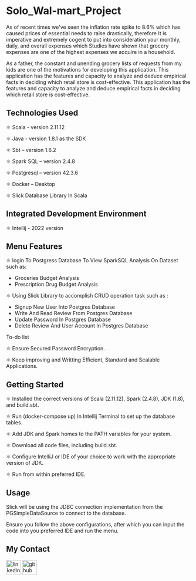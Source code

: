 # Solo_Wal-mart_Project
As of recent times we've seen the inflation rate spike to 8.6% which has caused prices of essential needs to raise drastically, therefore  It is imperative and extremely cogent to put into consideration your monthly, daily, and overall expenses which Studies have shown that grocery expenses are one of the highest expenses we acquire in a household.

As a father, the constant and unending grocery lists of requests from my kids are one of the motivations for developing this application. This application has the features and capacity to analyze and deduce empirical facts in deciding which retail store is cost-effective.
This application has the features and capacity to analyze and deduce empirical facts in deciding which retail store is cost-effective.

## Technologies Used
⚛ Scala - version 2.11.12

⚛ Java - version 1.8.1 as the SDK

⚛ Sbt – version 1.6.2

⚛ Spark SQL – version 2.4.8

⚛ Postgresql – version 42.3.6

⚛ Docker – Desktop

⚛ Slick Database Library In Scala


## Integrated Development Environment

⚛ Intellij - 2022 version

## Menu Features
⚛ login To Postgress Database To View SparkSQL Analysis On Dataset such as:
 - Groceries Budget Analysis
 - Prescription Drug Budget Analysis

⚛ Using Slick Library to accomplish CRUD operation task such as :

 - Signup New User Into Postgres Database
 - Write And Read Review From Postgres Database
 - Update Password In Postgres Database 
 - Delete Review And User Account In Postgres Database 

To-do list

⚛ Ensure Secured Password Encryption.

⚛ Keep improving and Writting Efficient, Standard and Scalable Applications.

## Getting Started

⚛ Installed the correct versions of Scala (2.11.12), Spark (2.4.8), JDK (1.8), and build.sbt.

⚛ Run (docker-compose up) In Intellij Terminal to set up the database tables.

⚛ Add JDK and Spark homes to the PATH variables for your system.

⚛ Download all code files, including build.sbt.

⚛ Configure IntelliJ or IDE of your choice to work with the appropriate version of JDK.

⚛ Run from within preferred IDE.


## Usage

Slick will be using the JDBC connection implementation from the PGSimpleDataSource to connect to the database.

Ensure you follow the above configurations, after which you can input the code into you preferred IDE and run the menu.  

## My Contact
[<img src='https://cdn.jsdelivr.net/npm/simple-icons@3.0.1/icons/linkedin.svg' alt='linkedin' height='40'>](https://www.linkedin.com/in/nicholas-famoye/)
[<img src='https://cdn.jsdelivr.net/npm/simple-icons@3.0.1/icons/github.svg' alt='github' height='40'>](https://github.com/NickFamoye) 

